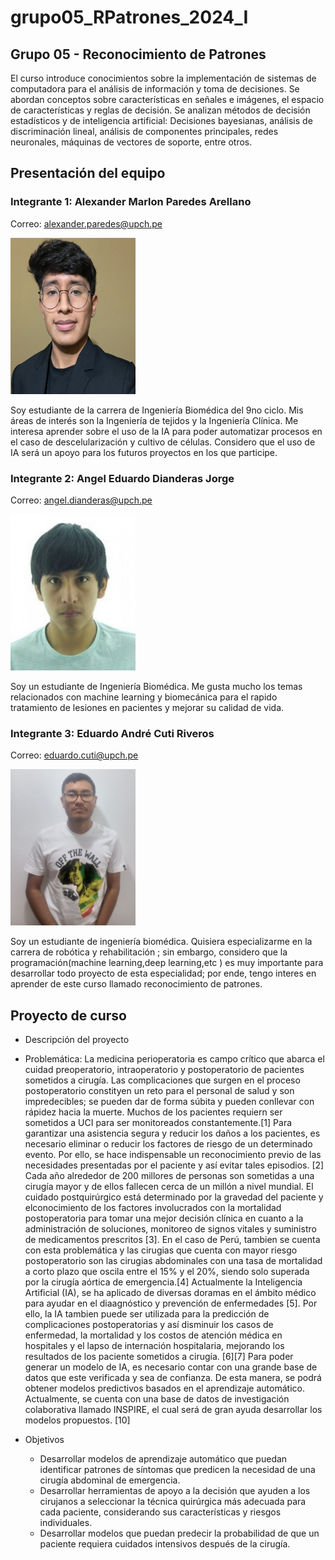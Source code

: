 # grupo05_RPatrones_2024_I
## Grupo 05 - Reconocimiento de Patrones

El curso introduce conocimientos sobre la implementación de sistemas de computadora para el análisis de información y toma de decisiones. Se abordan conceptos sobre características en señales e imágenes, el espacio de características y reglas de decisión. Se analizan métodos de decisión estadísticos y de inteligencia artificial: Decisiones bayesianas, análisis de discriminación lineal, análisis de componentes principales, redes neuronales, máquinas de vectores de soporte, entre otros.

## Presentación del equipo

### Integrante 1: Alexander Marlon Paredes Arellano
Correo: alexander.paredes@upch.pe

<img src="Fotos/Foto Alex.jpeg" height="250" width="200">

Soy estudiante de la carrera de Ingeniería Biomédica del 9no ciclo. Mis áreas de interés son la Ingeniería de tejidos y la Ingeniería Clínica. Me interesa aprender sobre el uso de la IA para poder automatizar procesos en el caso de descelularización y cultivo de células. Considero que el uso de IA será un apoyo para los futuros proyectos en los que participe.


### Integrante 2: Angel Eduardo Dianderas Jorge
Correo: angel.dianderas@upch.pe

<img src="Fotos/Foto Angel.jpeg" height="250" width="200">

Soy un estudiante de Ingeniería Biomédica. Me gusta mucho los temas relacionados con machine learning y biomecánica para el rapido tratamiento de lesiones en pacientes y mejorar su calidad de vida.

### Integrante 3: Eduardo André Cuti Riveros
Correo: eduardo.cuti@upch.pe

<img src="Fotos/foto Cuti.png" height="250" width="200">

Soy un estudiante de ingeniería biomédica. Quisiera  especializarme en la carrera de robótica y rehabilitación ; sin embargo, considero que la programación(machine learning,deep learning,etc ) es muy importante para  desarrollar todo proyecto de esta especialidad; por ende, tengo interes en aprender de este curso llamado  reconocimiento de patrones.
## Proyecto de curso
- Descripción del proyecto
- Problemática:
La medicina perioperatoria es campo crítico que abarca el cuidad preoperatorio, intraoperatorio y postoperatorio de pacientes sometidos a cirugía. Las complicaciones que surgen en el proceso postoperatorio constityen un reto para el personal de salud y son impredecibles; se pueden dar de forma súbita y pueden conllevar con rápidez hacia la muerte. Muchos de los pacientes requiern ser sometidos a UCI para ser monitoreados constantemente.[1]
Para garantizar una asistencia segura y reducir los daños a los pacientes, es necesario eliminar o reducir los factores de riesgo de un determinado evento. Por ello, se hace indispensable un reconocimiento previo de las necesidades presentadas por el paciente y así evitar tales episodios. [2]
Cada año alrededor de 200 millores de personas son sometidas a una cirugía mayor y de ellos fallecen cerca de un millón a nivel mundial. El cuidado postquirúrgico está determinado por la gravedad del paciente y elconocimiento de los factores involucrados con la mortalidad postoperatoria para tomar una mejor decisión clínica en cuanto a la administración de soluciones, monitoreo de signos vitales y suministro de medicamentos prescritos [3]. En el caso de Perú, tambien se cuenta con esta problemática y las cirugias que cuenta con mayor riesgo postoperatorio son las cirugias abdominales con una tasa de mortalidad a corto plazo que oscila entre el 15% y el 20%, siendo solo superada por la cirugía aórtica de emergencia.[4]
Actualmente la Inteligencia Artificial (IA), se ha aplicado de diversas doramas en el ámbito médico para ayudar en el diaagnóstico y prevención de enfermedades [5]. Por ello, la IA tambien puede ser utilizada para la predicción de complicaciones postoperatorias y así disminuir los casos de enfermedad, la mortalidad y los costos de atención médica en hospitales y el lapso de internación hospitalaria, mejorando los resultados de los paciente sometidos a cirugía. [6][7]
Para poder generar un modelo de IA, es necesario contar con una grande base de datos que este verificada y sea de confianza. De esta manera, se podrá obtener modelos predictivos basados en el aprendizaje automático. Actualmente, se cuenta con una base de datos de investigación colaborativa llamado INSPIRE, el cual será de gran ayuda desarrollar los modelos propuestos. [10]



- Objetivos
  - Desarrollar modelos de aprendizaje automático que puedan identificar patrones de síntomas que predicen la necesidad de una cirugía abdominal de emergencia.
  - Desarrollar herramientas de apoyo a la decisión que ayuden a los cirujanos a seleccionar la técnica quirúrgica más adecuada para cada paciente, considerando sus características y riesgos individuales.
  - Desarrollar modelos que puedan predecir la probabilidad de que un paciente requiera cuidados intensivos después de la cirugía.
 

   

